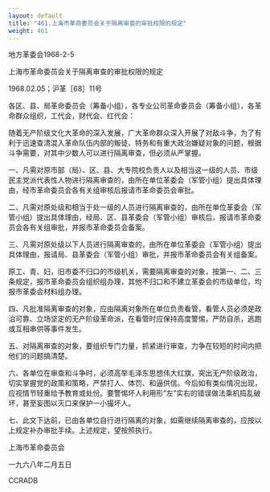 ```yaml
---
layout: default
title: "461.上海市革命委员会关于隔离审查的审批权限的规定"
weight: 461
---
```


地方革委会1968-2-5

上海市革命委员会关于隔离审查的审批权限的规定

1968.02.05；沪革［68］11号

各区、县、局革命委员会（筹备小组），各专业公司革命委员会（筹备小组），各革命群众组织，工代会，财代会、红代会：

随着无产阶级文化大革命的深入发展，广大革命群众深入开展了对敌斗争，为了有利于迅速查清混入革命队伍内部的叛徒、特务和有重大政治嫌疑对象的问题，根据斗争需要，对其中少数人可以进行隔离审查，但必须从严掌握。

一、凡需对原市部（局）、区、县、大专院校负责人以及相当这一级的人员、市级民主党派代表性人物进行隔离审查的，由所在单位革委会（军管小组）提出具体理由，经市革命委员会各有关组审核后报请市革命委员会审批。

二、凡需对原处级和相当于处一级的人员进行隔离审查的，由所在单位革委会（军管小组）提出具体理由，经局、区、县革委会（军管小组）审核后，报请市革命委员会各有关组审批，并报市革命委员会备案。

三、凡需对原处级以下人员进行隔离审查的，由所在单位革委会（军管小组）提出具体理由，报请局、县革委会（军管小组）审批，并报市革命委员会有关组备案。

原工、青、妇，旧市委不归口的市级机关，需要隔离审查的对象，按第一、二、三条规定，报市革命委员会组织组办理，其他不归口和不建立革委会的市级单位，均报市革委会材料组办理。

四、凡批准隔离审查的对象，应由隔离对象所在单位负责看管，看管人员必须是政治可靠、立场坚定的无产阶级革命派，在看管时应保持高度警惕，严防自杀，逃跑或互相串供等事件发生。

五、对隔离审查的对象，要组织专门力量，抓紧进行审查，力争在较短的时间内把他们的问题搞清楚。

六、各单位在审查和斗争时，必须高举毛泽东思想伟大红旗，突出无产阶级政治，切实掌握党的政策和策略，严禁打人、体罚、和逼供信。今后如有类似情况出现，应视情节轻重给予教育或处份。要警惕坏人利用形“左”实右的错误做法乘机捣乱破坏，甚至妄图以灭口来保护一小撮坏人。

七、此文下达前，已由各单位自行进行隔离的对象，如需继续隔离审查的，应按以上规定补办审批手续。上述规定，望按照执行。

上海市革命委员会

一九六八年二月五日

CCRADB

